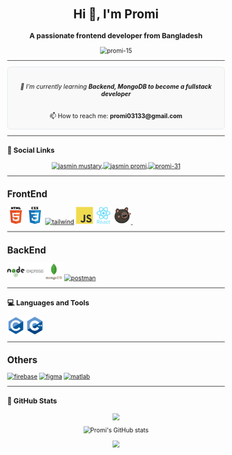 <h1 align="center">Hi 👋, I'm  Promi</h1>
<h3 align="center">A passionate frontend developer from Bangladesh</h3>

<p align="center">
  <img src="https://komarev.com/ghpvc/?username=promi-15&label=Profile%20views&color=0e75b6&style=flat" alt="promi-15" />
</p>


---



<div align="center" style="border: 1px solid #e1e4e8; border-radius: 8px; padding: 16px; background-color: #f9f9f9;">

<h6>🌱 I’m currently learning <strong>Backend, MongoDB to become a fullstack developer</strong></h3>
<h7>📫 How to reach me: <strong>promi03133@gmail.com</strong></h3>

</div>

---

### 🔗 Social Links

<p align="center">
  <a href="[https://linkedin.com/in/jasmin mustary](https://www.linkedin.com/in/jasmin-mustary-a18a9533b/)" target="blank">
    <img align="center" src="https://raw.githubusercontent.com/rahuldkjain/github-profile-readme-generator/master/src/images/icons/Social/linked-in-alt.svg" alt="jasmin mustary" height="30" width="40" />
  </a>
  <a href="[https://fb.com/jasmin promi](https://web.facebook.com/profile.php?id=100076280960684)" target="blank">
    <img align="center" src="https://raw.githubusercontent.com/rahuldkjain/github-profile-readme-generator/master/src/images/icons/Social/facebook.svg" alt="jasmin promi" height="30" width="40" />
  </a>
  <a href="[https://codeforces.com/profile/promi-31](https://codeforces.com/profile/Promi31)" target="blank">
    <img align="center" src="https://raw.githubusercontent.com/rahuldkjain/github-profile-readme-generator/master/src/images/icons/Social/codeforces.svg" alt="promi-31" height="30" width="40" />
  </a>
</p>

---
## FrontEnd
 <p align = "left">
    <a href="https://www.w3schools.com/html/" target="_blank"><img src="https://raw.githubusercontent.com/devicons/devicon/master/icons/html5/html5-original-wordmark.svg" alt="html5" width="40" height="40"/></a>
    <a href="https://www.w3schools.com/css/" target="_blank"><img src="https://raw.githubusercontent.com/devicons/devicon/master/icons/css3/css3-original-wordmark.svg" alt="css3" width="40" height="40"/></a>
     <a href="https://tailwindcss.com/" target="_blank"><img src="https://www.vectorlogo.zone/logos/tailwindcss/tailwindcss-icon.svg" alt="tailwind" width="40" height="40"/></a>
     <a href="https://developer.mozilla.org/en-US/docs/Web/JavaScript" target="_blank"><img src="https://raw.githubusercontent.com/devicons/devicon/master/icons/javascript/javascript-original.svg" alt="javascript" width="40" height="40"/></a>
     <a href="https://reactjs.org/" target="_blank"><img src="https://raw.githubusercontent.com/devicons/devicon/master/icons/react/react-original-wordmark.svg" alt="react" width="40" height="40"/></a>   
      <a href="https://zustand-demo.pmnd.rs/" target="_blank" rel="noreferrer">
    <img src="Logos/zustand.svg" alt="zustand" width="40" height="40" />
  </a>&nbsp;&nbsp;&nbsp;&nbsp; 
       
 


 </p>
 
---

## BackEnd
  <p align="left">
    <a href="https://nodejs.org" target="_blank"><img src="https://raw.githubusercontent.com/devicons/devicon/master/icons/nodejs/nodejs-original-wordmark.svg" alt="nodejs" width="40" height="40"/></a>
  <a href="https://expressjs.com" target="_blank"><img src="https://raw.githubusercontent.com/devicons/devicon/master/icons/express/express-original-wordmark.svg" alt="express" width="40" height="40"/></a>
  <a href="https://www.mongodb.com/" target="_blank"><img src="https://raw.githubusercontent.com/devicons/devicon/master/icons/mongodb/mongodb-original-wordmark.svg" alt="mongodb" width="40" height="40"/></a>
    <a href="https://postman.com" target="_blank"><img src="https://www.vectorlogo.zone/logos/getpostman/getpostman-icon.svg" alt="postman" width="40" height="40"/></a>
  </p>
  
---

### 💻 Languages and Tools

<p align="left">
  <a href="https://www.cprogramming.com/" target="_blank"><img src="https://raw.githubusercontent.com/devicons/devicon/master/icons/c/c-original.svg" alt="c" width="40" height="40"/></a>
  <a href="https://www.w3schools.com/cpp/" target="_blank"><img src="https://raw.githubusercontent.com/devicons/devicon/master/icons/cplusplus/cplusplus-original.svg" alt="cplusplus" width="40" height="40"/></a>
</p>

---

## Others 

  <a href="https://firebase.google.com/" target="_blank"><img src="https://www.vectorlogo.zone/logos/firebase/firebase-icon.svg" alt="firebase" width="40" height="40"/></a>
  <a href="https://www.figma.com/" target="_blank"><img src="https://www.vectorlogo.zone/logos/figma/figma-icon.svg" alt="figma" width="40" height="40"/></a>
  <a href="https://www.mathworks.com/" target="_blank"><img src="https://upload.wikimedia.org/wikipedia/commons/2/21/Matlab_Logo.png" alt="matlab" width="40" height="40"/></a>

</p>

---

### 🌟 GitHub Stats 


<div align="center">
  <p align="center padding=2px">
  <img align="center" src="https://github-readme-stats.vercel.app/api/top-langs?username=promi-15&show_icons=true&locale=en&layout=compact&theme=dracula" />
</p>


  ![Promi's GitHub stats](https://github-readme-stats.vercel.app/api?username=Promi-15&show_icons=true&theme=radical)




<p>
  <img align="center" src="https://github-readme-streak-stats.herokuapp.com/?user=promi-15&theme=gradient" />
</p>
</div>
